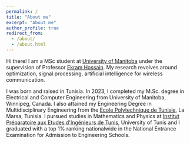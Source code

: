 ```yaml
---
permalink: /
title: "About me"
excerpt: "About me"
author_profile: true
redirect_from: 
  - /about/
  - /about.html
---
```


Hi there! I am a MSc student at [University of Manitoba](https://umanitoba.ca/) under the supervision of Professor [Ekram Hossain](https://scholar.google.com/citations?user=Lb617EMAAAAJ&hl=en). My research revolves around optimization, signal processing, artificial intelligence for wireless communication.

I was born and raised in Tunisia. In 2023, I completed my M.Sc. degree in Electrical and Computer Engineering from University of Manitoba, Winnipeg, Canada. I also attained my Engineering Degree in Multidisciplinary Engineering from the [Ecole Polytechnique de Tunisie](https://www.ept.tn/), La Marsa, Tunisia. I pursued studies in Mathematics and Physics at [Institut Préparatoire aux Etudes d'Ingénieurs de Tunis](https://fr.wikipedia.org/wiki/Institut_pr%C3%A9paratoire_aux_%C3%A9tudes_d%27ing%C3%A9nieurs_de_Tunis), University of Tunis and I graduated with a top 1% ranking nationalwide in the National Entrance Examination for Admission to Engineering Schools.